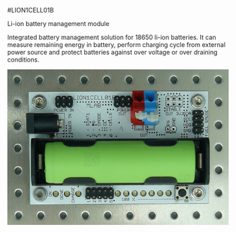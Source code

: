 <!--- PrjInfo ---> <!--- Please remove this line after manually editing --->
<!--- 00a56be08b96043df9e37d6aff7b6990 --->
<!--- Created:20170112-18:22: ---> 
<!--- Author:Mlab: ---> 
<!--- AuthorEmail:mlab@mlab.cz: ---> 
<!--- Tags:imported: ---> 
<!--- Ust:http://www.ust.cz/shop/product_info.php?products_id=232&language=en&osCsid=nd8783lqmlq7t98fbhdjvv8vv2: ---> 
<!--- Name:LION1CELL01B: --->
#LION1CELL01B 
<!--- LongName --->
Li-ion battery management module
<!--- ELongName ---> 

<!--- Lead --->
Integrated battery management solution for 18650 li-ion batteries. It can measure remaining energy in battery, perform charging cycle from external power source and protect batteries against over voltage or over draining conditions.
<!--- ELead ---> 

![LeadImg](LION1CELL01B_Small.jpg) 


​
​
<!--- Description --->
<!--- EDescription --->
<!--- Content --->
<!--- EContent --->
            